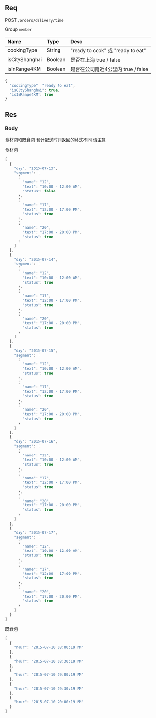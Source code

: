 ## Req

POST `/orders/delivery/time`

Group `member`


| Name             | Type     | Desc                              |
|:-----------------|:---------|:----------------------------------|
| cookingType      | String   | "ready to cook" 或 "ready to eat"       |
| isCityShanghai   | Boolean  | 是否在上海 true / false                  |
| isInRange4KM     | Boolean  | 是否在公司附近4公里内 true / false        |





```js
{
  "cookingType": "ready to eat",
  "isCityShanghai": true,
  "isInRange4KM": true
}
```


## Res
### Body

食材包和既食包 预计配送时间返回的格式不同 请注意


食材包

```js
[
  {
    "day": "2015-07-13",
    "segment": [
      {
        "name": "12",
        "text": "10:00 - 12:00 AM",
        "status": false
      },
      {
        "name": "17",
        "text": "12:00 - 17:00 PM",
        "status": true
      },
      {
        "name": "20",
        "text": "17:00 - 20:00 PM",
        "status": true
      }
    ]
  },
  {
    "day": "2015-07-14",
    "segment": [
      {
        "name": "12",
        "text": "10:00 - 12:00 AM",
        "status": true
      },
      {
        "name": "17",
        "text": "12:00 - 17:00 PM",
        "status": true
      },
      {
        "name": "20",
        "text": "17:00 - 20:00 PM",
        "status": true
      }
    ]
  },
  {
    "day": "2015-07-15",
    "segment": [
      {
        "name": "12",
        "text": "10:00 - 12:00 AM",
        "status": true
      },
      {
        "name": "17",
        "text": "12:00 - 17:00 PM",
        "status": true
      },
      {
        "name": "20",
        "text": "17:00 - 20:00 PM",
        "status": true
      }
    ]
  },
  {
    "day": "2015-07-16",
    "segment": [
      {
        "name": "12",
        "text": "10:00 - 12:00 AM",
        "status": true
      },
      {
        "name": "17",
        "text": "12:00 - 17:00 PM",
        "status": true
      },
      {
        "name": "20",
        "text": "17:00 - 20:00 PM",
        "status": true
      }
    ]
  },
  {
    "day": "2015-07-17",
    "segment": [
      {
        "name": "12",
        "text": "10:00 - 12:00 AM",
        "status": true
      },
      {
        "name": "17",
        "text": "12:00 - 17:00 PM",
        "status": true
      },
      {
        "name": "20",
        "text": "17:00 - 20:00 PM",
        "status": true
      }
    ]
  }
]
```

既食包

```js
[
  {
    "hour": "2015-07-10 18:00:19 PM"
  },
  {
    "hour": "2015-07-10 18:30:19 PM"
  },
  {
    "hour": "2015-07-10 19:00:19 PM"
  },
  {
    "hour": "2015-07-10 19:30:19 PM"
  },
  {
    "hour": "2015-07-10 20:00:19 PM"
  }
]
```
